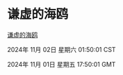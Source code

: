 # 谦虚的海鸥
[谦虚的海鸥](http://219.139.197.74:56308/qxdho/course/base/hotlink/index.php)

2024年 11月 02日 星期六 01:50:01 CST

2024年 11月 01日 星期五 17:50:01 GMT
